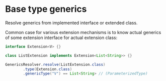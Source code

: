 # Base type generics 

Resolve generics from implemented interface or extended class.

Common case for various extension mechanisms is to know actual generics of 
some extension interface for actual extension class:
 
```java
interface Extension<V> {}

class ListExtension implements Extension<List<String>> {}
```

```java
GenericsResolver.resolve(ListExtension.class)
        .type(Extension.class)
        .genericType("V") == List<String> // (ParameterizedType) 
```